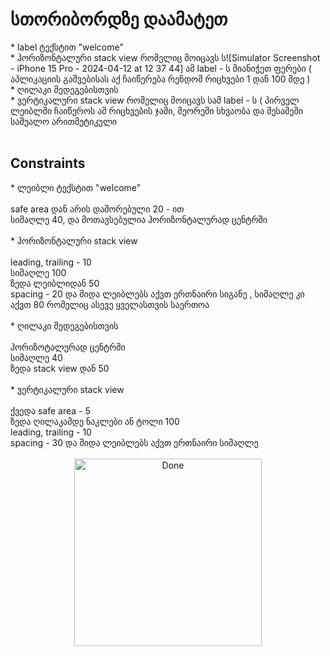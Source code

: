 <h1>სთორიბორდზე დაამატეთ </h1>
* label ტექსტით "welcome" 
<br/>
* ჰორიზონტალური stack view რომელიც მოიცავს ს![Simulator Screenshot - iPhone 15 Pro - 2024-04-12 at 12 37 44]
ამ label - ს  მიანიჭეთ ფერები  ( აპლიკაციის გაშვებისას აქ ჩაიწერება რენდომ რიცხვები 1 დან 100 მდე  )
<br/>
* ღილაკი შედეგებისთვის 
<br/>
* ვერტიკალური  stack view  რომელიც მოიცავს სამ label - ს ( პირველ ლეიბლში ჩაიწეროს ამ რიცხვების ჯამი, მეორეში სხვაობა და მესამეში საშუალო არითმეტიკული
<br/>
<br/>
<h2>Constraints</h2>
* ლეიბლი ტექსტით "welcome"
 <br/>
 <br/>
safe area დან არის დაშორებული 20 - ით
<br/>
სიმაღლე 40, და მოთავსებულია ჰორიზონტალურად ცენტრში
<br/>
<br/>
* ჰორიზონტალური stack view
<br/>
<br/>
leading, trailing  - 10
<br/>
სიმაღლე 100
<br/>
ზედა ლეიბლიდან 50
<br/>
spacing - 20 და შიდა ლეიბლებს აქვთ ერთნაირი სიგანე , სიმაღლე კი აქვთ 80 რომელიც ასევე ყველასთვის საერთოა
<br/>
<br/>
* ღილაკი შედეგებისთვის
<br/>
<br/>
ჰორიზოტალურად ცენტრში
<br/>
სიმაღლე 40
<br/>
ზედა  stack view დან 50
<br/>
<br/>
* ვერტიკალური  stack view
  <br/>
  <br/>
ქვედა safe area - 5
<br/>
ზედა ღილაკამდე ნაკლები ან ტოლი 100
<br/>
leading, trailing  - 10
<br/>
spacing - 30 და შიდა ლეიბლებს აქვთ ერთნაირი სიმაღლე
<br/>
<br/>
<div style="text-align:center;">
 <img src="https://github.com/MuselianiMariami/UIkit-11/assets/137683336/79e0cd3e-0f72-4004-a1ed-75c5938ad79e" alt="Done" width="300" align="center">
</div>
 




